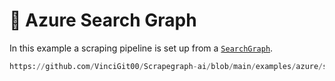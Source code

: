 # 🥖 Azure Search Graph

In this example a scraping pipeline is set up from a [`SearchGraph`](/docs/Graphs/search_graph).

```python reference title="Azure Search Graph"
https://github.com/VinciGit00/Scrapegraph-ai/blob/main/examples/azure/search_graph_azure.py
```
